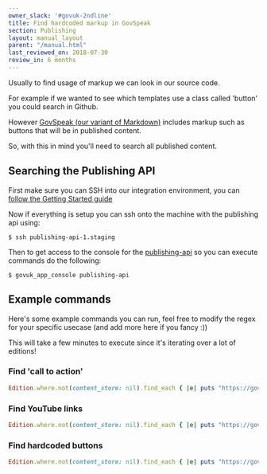 ```yaml
---
owner_slack: '#govuk-2ndline'
title: Find hardcoded markup in GovSpeak
section: Publishing
layout: manual_layout
parent: "/manual.html"
last_reviewed_on: 2018-07-30
review_in: 6 months
---
```


Usually to find usage of markup we can look in our source code.

For example if we wanted to see which templates use a class called 'button' you could search in Github.

However [GovSpeak (our variant of Markdown)](https://govuk-static.herokuapp.com/component-guide/govspeak) includes markup such as buttons that will be in published content.

So, with this in mind you'll need to search all published content.

## Searching the Publishing API

First make sure you can SSH into our integration environment, you can [follow the Getting Started guide](/manual/get-started.html#6-access-remote-environments)

Now if everything is setup you can ssh onto the machine with the publishing api using:

```shell
$ ssh publishing-api-1.staging
```

Then to get access to the console for the [publishing-api](https://github.com/alphagov/publishing-api) so you can execute commands do the following:

```shell
$ govuk_app_console publishing-api
```

## Example commands

Here's some example commands you can run, feel free to modify the regex for your specific usecase (and add more here if you fancy :))

This will take a few minutes to execute since it's iterating over a lot of editions!

### Find 'call to action'

```ruby
Edition.where.not(content_store: nil).find_each { |e| puts "https://gov.uk#{e.base_path}" if e.details.to_s =~ /class=\\"call-to-action/ }
```

### Find YouTube links

```ruby
Edition.where.not(content_store: nil).find_each { |e| puts "https://gov.uk#{e.base_path}" if e.details.to_s =~ /href=\\"https:\/\/www.youtube.com\/watch?v=/ }
```

### Find hardcoded buttons

```ruby
Edition.where.not(content_store: nil).find_each { |e| puts "https://gov.uk#{e.base_path}" if e.details.to_s =~ /class=\\"button/ }
```
